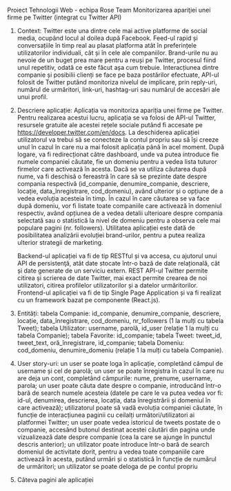 Proiect Tehnologii Web - echipa Rose Team
Monitorizarea apariţiei unei firme pe Twitter 
(integrat cu Twitter API)


1. Context:
Twitter este una dintre cele mai active platforme de social media, ocupând locul al doilea după Facebook. Feed-ul rapid și conversațiile în timp real au plasat platforma atât în preferințele utilizatorilor individuali, cât și în cele ale companiilor.
Brand-urile nu au nevoie de un buget prea mare pentru a reuși pe Twitter, procesul fiind unul repetitiv, odată ce este făcut așa cum trebuie. 
Interacțiunea dintre companie și posibilii clienți se face pe baza postărilor efectuate, API-ul folosit de Twitter putând monitoriza nivelul de implicare, prin reply-uri, numărul de urmăritori, link-uri, hashtag-uri sau numărul de accesări ale unui profil.

2. Descriere aplicație:
Aplicația va monitoriza apariția unei firme pe Twitter. Pentru realizarea acestui lucru, aplicația se va folosi de API-ul Twitter, resursele gratuite ale acestei rețele sociale putând fi accesate pe https://developer.twitter.com/en/docs.
La deschiderea aplicației utilizatorul va trebui să se conecteze la contul propriu sau să își creeze unul în cazul în care nu a mai folosit aplicația până în acel moment.
După logare, va fi redirecționat către dashboard, unde va putea introduce fie numele companiei căutate, fie un domeniu pentru a vedea lista tuturor firmelor care activează în acesta. Dacă se va utiliza căutarea după nume, va fi deschisă o fereastră în care să se prezinte date despre compania respectivă (id_companie, denumire_companie, descriere, locație, data_înregistrare, cod_domeniu), având ulterior și o opțiune de a vedea evoluția acesteia în timp.
În cazul în care căutarea se va face după domeniu, vor fi listate toate companiile care activează în domeniul respectiv, având opțiunea de a vedea detalii ulterioare despre compania selectată sau o statistică la nivel de domeniu pentru a observa cele mai populare pagini (nr. followers).
Utilitatea aplicației este dată de posibilitatea analizării evoluției brand-urilor, pentru a putea realiza ulterior strategii de marketing.

	Backend-ul aplicației va fi de tip RESTful și va accesa, cu ajutorul unui API de persistenţă, atât date stocate într-o bază de date relațională, cât și date generate de un serviciu extern. REST API-ul Twitter permite citirea și scrierea de date Twitter, mai exact permite crearea de noi utilizatori, citirea profilelor utilizatorilor și a datelor urmăritorilor.
Frontend-ul aplicației va fi de tip Single Page Application și va fi realizat cu un framework bazat pe componente (React.js).


3. Entități:
tabela Companie: id_companie, denumire_companie, descriere, locație, data_înregistrare, cod_domeniu, nr_followers (1 la mulți cu tabela Tweet);
tabela Utilizator: username, parolă, id_user (relație 1 la mulți cu tabela  Companie);
tabela Favorite: id_companie;
tabela Tweet: tweet_id, tweet_text, oră_înregistrare, id_companie;
tabela Domeniu: cod_domeniu, denumire_domeniu (relație 1 la mulți cu tabela Companie).




4. User story-uri:
un user se poate loga în aplicație, completând câmpul de username și cel de parolă;
un user se poate înregistra în cazul în care nu are deja un cont, completând câmpurile: nume, prenume, username, parola;
un user poate căuta date despre o companie, introducând într-o bară de search numele acesteia (datele pe care le va putea vedea vor fi: id-ul, denumirea, descrierea, locația, data înregistrării și domeniul în care activează);
utilizatorul poate să vadă evoluția companiei căutate, în funcție de interacțiunea paginii cu ceilalți următori/utilizatori ai platformei Twitter;
un user poate vedea istoricul de tweets postate de o companie, accesând butonul destinat acestei căutări din pagina unde vizualizează date despre companie (cea la care se ajunge în punctul descris anterior);
un utilizator poate introduce într-o bară de search domeniul de activitate dorit, pentru a vedea toate companiile care activează în acesta, putând urmări și o statistică în funcție de numărul de urmăritori;
un utilizator se poate deloga de pe contul propriu

5. Câteva pagini ale aplicației



